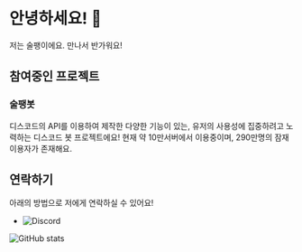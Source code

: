 # 안녕하세요! 👋
저는 술팽이에요. 만나서 반가워요!

## 참여중인 프로젝트
### 술팽봇
디스코드의 API를 이용하여 제작한 다양한 기능이 있는, 유저의 사용성에 집중하려고 노력하는 디스코드 봇 프로젝트에요!
현재 약 10만서버에서 이용중이며, 290만명의 잠재 이용자가 존재해요.

## 연락하기
아래의 방법으로 저에게 연락하실 수 있어요!
* ![Discord](https://img.shields.io/badge/-%40penggin-5865F2?style=flat-square&logo=Discord&logoColor=white&link=https%3A%2F%2Fdiscord.com%2Fusers%2F414715506340134913)


![GitHub stats](stats-ten-phi.vercel.app/api?username=penggin&show_icons=true&theme=radical)
